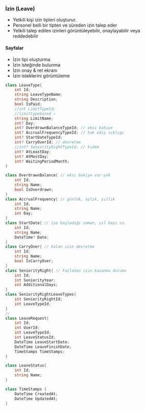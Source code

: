 ### İzin (Leave)

- Yetkili kişi izin tipleri oluşturur.
- Personel belli bir tipten ve süreden izin talep eder
- Yetkili talep edilen izinleri görüntüleyebilir, onaylayabilir veya reddedebilir

#### Sayfalar

- İzin tipi oluşturma
- İzin isteğinde bulunma
- İzin onay & ret ekranı
- İzin isteklerini görüntüleme

```csharp
class LeaveType{
    int Id;
    string LeaveTypeName;
    string Description;
    bool IsPaid;
    //int LimitTypeId;
    //limittypebased ↓
    string LimitName;
    int? Day;
    int? OverdrawnBalanceTypeId; // eksi bakiye
    int? AccrualFrequencyTypeId; // hak ediş sıklıgı
    int? StartDateTypeId; 
    int? CarryOverId; // devretme
    //int? SeniorityRightTypeId; // kıdem
    int? AtLeastDay;
    int? AtMostDay;
    int? WaitingPeriodMonth;
}

class OverdrawnBalance{ // eksi bakiye var-yok
    int Id;
    string Name;
    bool IsOverdrawn;
}
class AccrualFrequency{ // günlük, aylık, yıllık
    int Id;
    string Name;
    int Day;
}
class StartDate{ // işe başladığı zaman, yıl başı vs.
    int Id;
    string Name;
    DateTime? Date;
}
class CarryOver{ // kalan izin devretme
    int Id;
    string Name;
    bool IsCarryOver;
}
class SeniorityRight{ // Fazladan izin kazanma durumu
    int Id;
    int SeniorityYear;
    int AdditionalDays; 
}
class SeniorityRightLeaveTypes{
    int SeniorityRightId;
    int LeaveTypeId;
}
//
class LeaveRequest{
    int Id;
    int UserId;
    int LeaveTypeId;
    int LeaveStatusId;
    DateTime LeaveStartDate;
    DateTime LeaveFinishDate;
    TimeStamps TimeStamps;
}

class LeaveStatus{
    int Id;
    string Name;
}

class TimeStamps {
    DateTime CreatedAt;
    DateTime UpdatedAt;
}
```